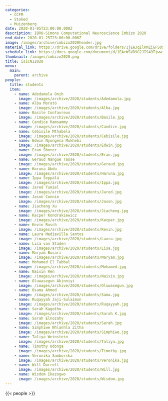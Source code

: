```yaml
---
categories:
  - CCFM
  - Stoked
  - Muizenberg
date: 2020-01-05T23:00:00.000Z
description: IBRO-Simons Computational Neuroscience Imbizo 2020
end_date: 2020-01-25T23:00:00.000Z
image: /images/archive/imbizo2020header.jpg
material_link: https://drive.google.com/drive/folders/1jEeJqIlKMZiGFSOSFQkRhVCsjDDJDg8b?usp=sharing
schedule_link: https://docs.google.com/document/d/1EArWSVD9G2JIS49TjwwfTfp21C1NkJ63hASaInYGUtM?usp=sharing
thumbnail: /images/imbizo2020.png
title: isiCNI2020
menu:
  main:
    parent: archive
people:
  title: students
  item:
    - name: Adedamola Onih
      image: /images/archive/2020/students/Adedamola.jpg
    - name: Alba Morató
      image: /images/archive/2020/students/Alba.jpg
    - name: Basile Confavreux
      image: /images/archive/2020/students/Basile.jpg
    - name: Candice Ramsammy
      image: /images/archive/2020/students/Candice.jpg
    - name: Cebisile Mthabela
      image: /images/archive/2020/students/Cebisile.jpg
    - name: Edwin Nyongesa Mukhebi
      image: /images/archive/2020/students/Edwin.jpg
    - name: Eran Shorer
      image: /images/archive/2020/students/Eran.jpg
    - name: Geraud Nangue Tasse
      image: /images/archive/2020/students/Geraud.jpg
    - name: Haruna Abdu
      image: /images/archive/2020/students/Haruna.jpg
    - name: Ippa Seppälä
      image: /images/archive/2020/students/Ippa.jpg
    - name: Jared Tumiel
      image: /images/archive/2020/students/Jared.jpg
    - name: Jason Connie
      image: /images/archive/2020/students/Jason.jpg
    - name: Jiacheng Xu
      image: /images/archive/2020/students/Jiacheng.jpg
    - name: Kacper Kondrakiewicz
      image: /images/archive/2020/students/Kacper.jpg
    - name: Kevin Rusch
      image: /images/archive/2020/students/Kevin.jpg
    - name: Laura Mediavilla Santos
      image: /images/archive/2020/students/Laura.jpg
    - name: Lisa van Staden
      image: /images/archive/2020/students/Lisa.jpg
    - name: Maryam Busari
      image: /images/archive/2020/students/Maryam.jpg
    - name: Mohamed El Tabbal
      image: /images/archive/2020/students/Mohamed.jpg
    - name: Naixin Ren
      image: /images/archive/2020/students/Naixin.jpg
    - name: Oluwasegun Akinniyi
      image: /images/archive/2020/students/Oluwasegun.jpg
    - name: Osama Ahmed
      image: /images/archive/2020/students/Sama.jpg
    - name: Ruqayyah Jaji-Sulaimon
      image: /images/archive/2020/students/Ruqayyah.jpg
    - name: Sarah Kagotho
      image: /images/archive/2020/students/Sarah K.jpg
    - name: Sarah Elnozahy
      image: /images/archive/2020/students/Sarah.jpg
    - name: Simphiwe Nhlanhla Zitha
      image: /images/archive/2020/students/Simphiwe.jpg
    - name: Taliya Weinstein
      image: /images/archive/2020/students/Taliya.jpg
    - name: Timothy Odonga
      image: /images/archive/2020/students/Timothy.jpg
    - name: Veronika Samborska
      image: /images/archive/2020/students/Veronika.jpg
    - name: Will Dorrell
      image: /images/archive/2020/students/Will.jpg
    - name: Wisdom Ikezogwo
      image: /images/archive/2020/students/Wisdom.jpg
---
```


<!--more-->
{{< people >}}